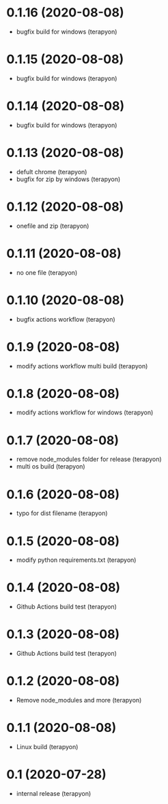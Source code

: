 # 0.1.16 (2020-08-08)

- bugfix build for windows (terapyon)

# 0.1.15 (2020-08-08)

- bugfix build for windows (terapyon)

# 0.1.14 (2020-08-08)

- bugfix build for windows (terapyon)

# 0.1.13 (2020-08-08)

- defult chrome (terapyon)
- bugfix for zip by windows (terapyon)

# 0.1.12 (2020-08-08)

- onefile and zip (terapyon)

# 0.1.11 (2020-08-08)

- no one file (terapyon)

# 0.1.10 (2020-08-08)

- bugfix actions workflow (terapyon)

# 0.1.9 (2020-08-08)

- modify actions workflow multi build (terapyon)

# 0.1.8 (2020-08-08)

- modify actions workflow for windows (terapyon)

# 0.1.7 (2020-08-08)

- remove node_modules folder for release (terapyon)
- multi os build (terapyon)

# 0.1.6 (2020-08-08)

- typo for dist filename (terapyon)

# 0.1.5 (2020-08-08)

- modify python requirements.txt (terapyon)

# 0.1.4 (2020-08-08)

- Github Actions build test (terapyon)

# 0.1.3 (2020-08-08)

- Github Actions build test (terapyon)

# 0.1.2 (2020-08-08)

- Remove node_modules and more (terapyon)

# 0.1.1 (2020-08-08)

- Linux build (terapyon)

# 0.1 (2020-07-28)

- internal release (terapyon)